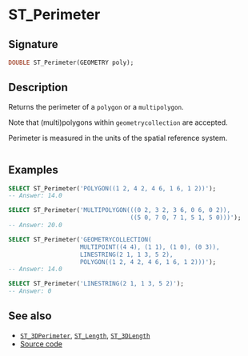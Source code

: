 # ST_Perimeter

## Signature

```sql
DOUBLE ST_Perimeter(GEOMETRY poly);
```

## Description

Returns the perimeter of a `polygon` or a `multipolygon`.

Note that (multi)polygons within `geometrycollection` are accepted.

Perimeter is measured in the units of the spatial reference system.

```{include} sfs-1-2-1.md
```

## Examples

```sql
SELECT ST_Perimeter('POLYGON((1 2, 4 2, 4 6, 1 6, 1 2))');
-- Answer: 14.0
```

```sql
SELECT ST_Perimeter('MULTIPOLYGON(((0 2, 3 2, 3 6, 0 6, 0 2)),
                                  ((5 0, 7 0, 7 1, 5 1, 5 0)))');
-- Answer: 20.0
```

```sql
SELECT ST_Perimeter('GEOMETRYCOLLECTION(
                    MULTIPOINT((4 4), (1 1), (1 0), (0 3)),
                    LINESTRING(2 1, 1 3, 5 2),
                    POLYGON((1 2, 4 2, 4 6, 1 6, 1 2)))');
-- Answer: 14.0
```

```sql
SELECT ST_Perimeter('LINESTRING(2 1, 1 3, 5 2)');
-- Answer: 0
```

## See also

* [`ST_3DPerimeter`](../ST_3DPerimeter), [`ST_Length`](../ST_Length), [`ST_3DLength`](../ST_3DLength)
* <a href="https://github.com/orbisgis/h2gis/blob/master/h2gis-functions/src/main/java/org/h2gis/functions/spatial/properties/ST_Perimeter.java" target="_blank">Source code</a>
